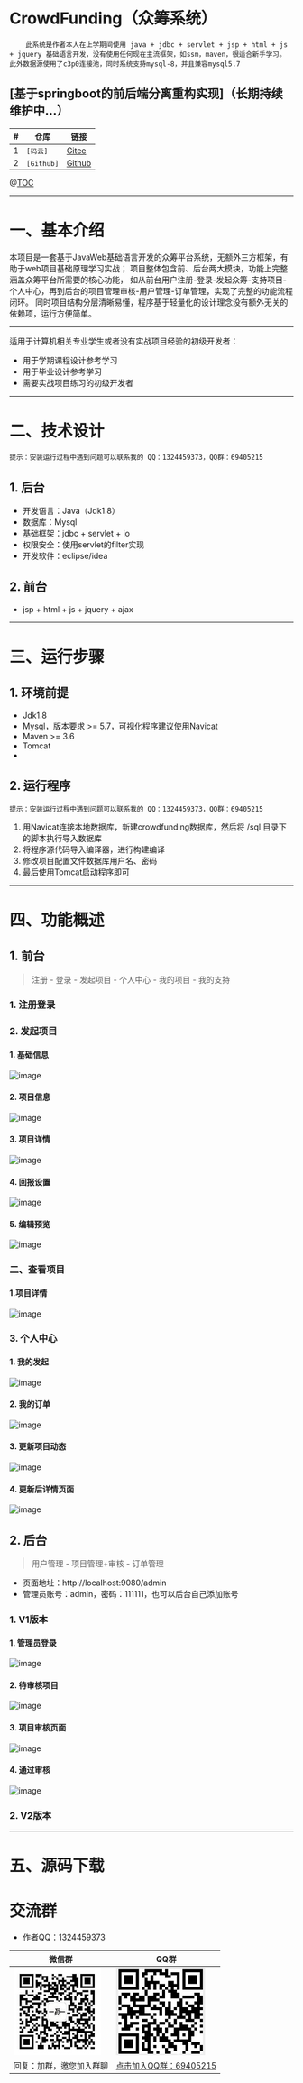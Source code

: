 # CrowdFunding（众筹系统）

        此系统是作者本人在上学期间使用 java + jdbc + servlet + jsp + html + js + jquery 基础语言开发，没有使用任何现在主流框架，如ssm，maven，很适合新手学习。
    此外数据源使用了c3p0连接池，同时系统支持mysql-8，并且兼容mysql5.7

## [基于springboot的前后端分离重构实现]（长期持续维护中...）

| #   | 仓库         | 链接        |
|-----|------------|-----------|
| 1   | `[码云]`     | [Gitee](https://gitee.com/quhailong/yeeee_crowdfunding.git) |
| 2   | `[Github]` | [Github](https://github.com/quhailong1995/yeeee_crowdfunding.git) |



@[TOC](文章目录)

---

# 一、基本介绍

本项目是一套基于JavaWeb基础语言开发的众筹平台系统，无额外三方框架，有助于web项目基础原理学习实战；
项目整体包含前、后台两大模块，功能上完整涵盖众筹平台所需要的核心功能，
如从前台用户注册-登录-发起众筹-支持项目-个人中心，再到后台的项目管理审核-用户管理-订单管理，实现了完整的功能流程闭环。
同时项目结构分层清晰易懂，程序基于轻量化的设计理念没有额外无关的依赖项，运行方便简单。

---

适用于计算机相关专业学生或者没有实战项目经验的初级开发者：
- 用于学期课程设计参考学习
- 用于毕业设计参考学习
- 需要实战项目练习的初级开发者

---

# 二、技术设计

`提示：安装运行过程中遇到问题可以联系我的 QQ：1324459373，QQ群：69405215`

## 1. 后台

- 开发语言：Java（Jdk1.8）
- 数据库：Mysql
- 基础框架：jdbc + servlet + io
- 权限安全：使用servlet的filter实现
- 开发软件：eclipse/idea

## 2. 前台

- jsp + html + js + jquery + ajax

---

# 三、运行步骤

## 1. 环境前提

- Jdk1.8
- Mysql，版本要求 >= 5.7，可视化程序建议使用Navicat
- Maven >= 3.6
- Tomcat
-
## 2. 运行程序

`提示：安装运行过程中遇到问题可以联系我的 QQ：1324459373，QQ群：69405215`

1. 用Navicat连接本地数据库，新建crowdfunding数据库，然后将 /sql 目录下的脚本执行导入数据库
2. 将程序源代码导入编译器，进行构建编译
3. 修改项目配置文件数据库用户名、密码
4. 最后使用Tomcat启动程序即可

---

# 四、功能概述

## 1. 前台

> 注册 - 登录 - 发起项目 - 个人中心 - 我的项目 - 我的支持

### 1. 注册登录

### 2. 发起项目

#### 1. 基础信息

![image](http://oos.yeee.vip/1.%E5%8F%91%E8%B5%B7%E9%A1%B9%E7%9B%AE-%E5%9F%BA%E7%A1%80%E4%BF%A1%E6%81%AF.png)

#### 2. 项目信息

![image](http://oos.yeee.vip/2.%E5%8F%91%E8%B5%B7%E9%A1%B9%E7%9B%AE-%E9%A1%B9%E7%9B%AE%E4%BF%A1%E6%81%AF.png)

#### 3. 项目详情

![image](http://oos.yeee.vip/3.%E5%8F%91%E8%B5%B7%E9%A1%B9%E7%9B%AE-%E9%A1%B9%E7%9B%AE%E8%AF%A6%E6%83%85.png)

#### 4. 回报设置

![image](http://oos.yeee.vip/4.%E5%8F%91%E8%B5%B7%E9%A1%B9%E7%9B%AE-%E5%9B%9E%E6%8A%A5%E8%AE%BE%E7%BD%AE.png)

#### 5. 编辑预览

![image](http://oos.yeee.vip/5.%E5%8F%91%E8%B5%B7%E9%A1%B9%E7%9B%AE-%E7%BC%96%E8%BE%91%E9%A2%84%E8%A7%88.png)

### 二、查看项目

#### 1.项目详情

![image](http://oos.yeee.vip/13.%E6%B5%8B%E8%AF%95%E9%A1%B9%E7%9B%AE%20-%E8%AF%A6%E6%83%85%E9%A1%B5.png)

### 3. 个人中心

#### 1. 我的发起

![image](http://oos.yeee.vip/6.%E4%B8%AA%E4%BA%BA%E4%BF%A1%E6%81%AF-%E6%88%91%E7%9A%84%E5%8F%91%E8%B5%B7.png)

#### 2. 我的订单

![image](http://oos.yeee.vip/14.%E4%B8%AA%E4%BA%BA%E4%BF%A1%E6%81%AF-%E6%88%91%E7%9A%84%E8%AE%A2%E5%8D%95.png)

#### 3. 更新项目动态

![image](http://oos.yeee.vip/11.%E5%8F%91%E8%B5%B7%E8%80%85%E6%9B%B4%E6%96%B0%E9%A1%B9%E7%9B%AE%E5%8A%A8%E6%80%81.png)

#### 4. 更新后详情页面

![image](http://oos.yeee.vip/12.%E6%9B%B4%E6%96%B0%E8%BF%9B%E5%B1%95%E5%90%8E.png)

## 2. 后台

> 用户管理 - 项目管理+审核 - 订单管理
>
- 页面地址：http://localhost:9080/admin
- 管理员账号：admin，密码：111111，也可以后台自己添加账号

### 1. V1版本

#### 1. 管理员登录

![image](http://oos.yeee.vip/7.%E7%AE%A1%E7%90%86%E5%91%98%E7%99%BB%E9%99%86%E9%A1%B5%E9%9D%A2.png)

#### 2. 待审核项目

![image](http://oos.yeee.vip/8.%E5%90%8E%E5%8F%B0%E7%AE%A1%E7%90%86%E4%B8%AD%E5%BF%83-%E5%BE%85%E5%AE%A1%E6%A0%B8%E9%A1%B9%E7%9B%AE.png)

#### 3. 项目审核页面

![image](http://oos.yeee.vip/9.%E9%A1%B9%E7%9B%AE%E5%AE%A1%E6%A0%B8%E9%A1%B5%E9%9D%A2.png)

#### 4. 通过审核

![image](http://oos.yeee.vip/10.%E9%80%9A%E8%BF%87%E5%AE%A1%E6%A0%B8.png)

### 2. V2版本

---

# 五、源码下载


# 交流群

- 作者QQ：1324459373

| 微信群                             | QQ群                                                                           |
|---------------------------------|-------------------------------------------------------------------------------|
| ![作者微信](doc/images/yeee_wp.jpg) | ![](doc/images/yeee-crowdfunding-qq.jpg)                                      |
| 回复：加群，邀您加入群聊  | <a href="https://qm.qq.com/q/WNiHwithgy" target="_blank">点击加入QQ群：69405215</a> |

